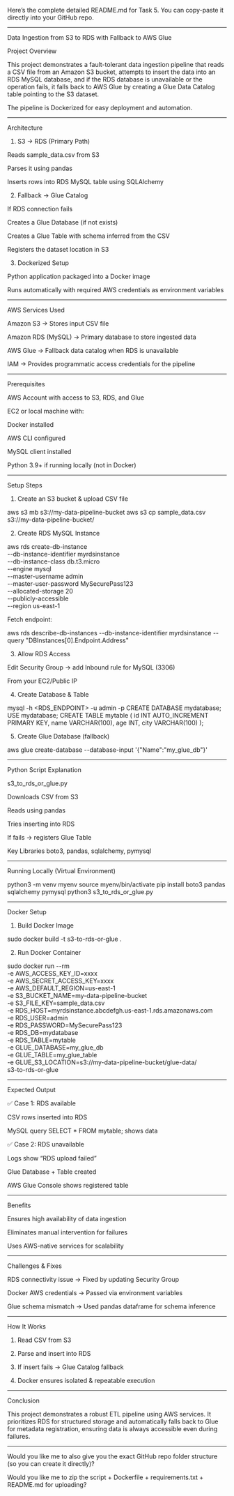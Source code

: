 Here’s the complete detailed README.md for Task 5. You can copy-paste it directly into your GitHub repo.


---

Data Ingestion from S3 to RDS with Fallback to AWS Glue

Project Overview

This project demonstrates a fault-tolerant data ingestion pipeline that reads a CSV file from an Amazon S3 bucket, attempts to insert the data into an RDS MySQL database, and if the RDS database is unavailable or the operation fails, it falls back to AWS Glue by creating a Glue Data Catalog table pointing to the S3 dataset.

The pipeline is Dockerized for easy deployment and automation.


---

Architecture

1. S3 → RDS (Primary Path)

Reads sample_data.csv from S3

Parses it using pandas

Inserts rows into RDS MySQL table using SQLAlchemy



2. Fallback → Glue Catalog

If RDS connection fails

Creates a Glue Database (if not exists)

Creates a Glue Table with schema inferred from the CSV

Registers the dataset location in S3



3. Dockerized Setup

Python application packaged into a Docker image

Runs automatically with required AWS credentials as environment variables





---

AWS Services Used

Amazon S3 → Stores input CSV file

Amazon RDS (MySQL) → Primary database to store ingested data

AWS Glue → Fallback data catalog when RDS is unavailable

IAM → Provides programmatic access credentials for the pipeline



---

Prerequisites

AWS Account with access to S3, RDS, and Glue

EC2 or local machine with:

Docker installed

AWS CLI configured

MySQL client installed


Python 3.9+ if running locally (not in Docker)



---

Setup Steps

1. Create an S3 bucket & upload CSV file

aws s3 mb s3://my-data-pipeline-bucket
aws s3 cp sample_data.csv s3://my-data-pipeline-bucket/


2. Create RDS MySQL Instance

aws rds create-db-instance \
    --db-instance-identifier myrdsinstance \
    --db-instance-class db.t3.micro \
    --engine mysql \
    --master-username admin \
    --master-user-password MySecurePass123 \
    --allocated-storage 20 \
    --publicly-accessible \
    --region us-east-1

Fetch endpoint:

aws rds describe-db-instances --db-instance-identifier myrdsinstance --query "DBInstances[0].Endpoint.Address"


3. Allow RDS Access

Edit Security Group → add Inbound rule for MySQL (3306)

From your EC2/Public IP



4. Create Database & Table

mysql -h <RDS_ENDPOINT> -u admin -p
CREATE DATABASE mydatabase;
USE mydatabase;
CREATE TABLE mytable (
    id INT AUTO_INCREMENT PRIMARY KEY,
    name VARCHAR(100),
    age INT,
    city VARCHAR(100)
);


5. Create Glue Database (fallback)

aws glue create-database --database-input '{"Name":"my_glue_db"}'




---

Python Script Explanation

s3_to_rds_or_glue.py

Downloads CSV from S3

Reads using pandas

Tries inserting into RDS

If fails → registers Glue Table



Key Libraries
boto3, pandas, sqlalchemy, pymysql


---

Running Locally (Virtual Environment)

python3 -m venv myenv
source myenv/bin/activate
pip install boto3 pandas sqlalchemy pymysql
python3 s3_to_rds_or_glue.py


---

Docker Setup

1. Build Docker Image

sudo docker build -t s3-to-rds-or-glue .


2. Run Docker Container

sudo docker run --rm \
  -e AWS_ACCESS_KEY_ID=xxxx \
  -e AWS_SECRET_ACCESS_KEY=xxxx \
  -e AWS_DEFAULT_REGION=us-east-1 \
  -e S3_BUCKET_NAME=my-data-pipeline-bucket \
  -e S3_FILE_KEY=sample_data.csv \
  -e RDS_HOST=myrdsinstance.abcdefgh.us-east-1.rds.amazonaws.com \
  -e RDS_USER=admin \
  -e RDS_PASSWORD=MySecurePass123 \
  -e RDS_DB=mydatabase \
  -e RDS_TABLE=mytable \
  -e GLUE_DATABASE=my_glue_db \
  -e GLUE_TABLE=my_glue_table \
  -e GLUE_S3_LOCATION=s3://my-data-pipeline-bucket/glue-data/ \
  s3-to-rds-or-glue




---

Expected Output

✅ Case 1: RDS available

CSV rows inserted into RDS

MySQL query SELECT * FROM mytable; shows data


✅ Case 2: RDS unavailable

Logs show “RDS upload failed”

Glue Database + Table created

AWS Glue Console shows registered table



---

Benefits

Ensures high availability of data ingestion

Eliminates manual intervention for failures

Uses AWS-native services for scalability



---

Challenges & Fixes

RDS connectivity issue → Fixed by updating Security Group

Docker AWS credentials → Passed via environment variables

Glue schema mismatch → Used pandas dataframe for schema inference



---

How It Works

1. Read CSV from S3


2. Parse and insert into RDS


3. If insert fails → Glue Catalog fallback


4. Docker ensures isolated & repeatable execution




---

Conclusion

This project demonstrates a robust ETL pipeline using AWS services. It prioritizes RDS for structured storage and automatically falls back to Glue for metadata registration, ensuring data is always accessible even during failures.


---

Would you like me to also give you the exact GitHub repo folder structure (so you can create it directly)?

Would you like me to zip the script + Dockerfile + requirements.txt + README.md for uploading?

